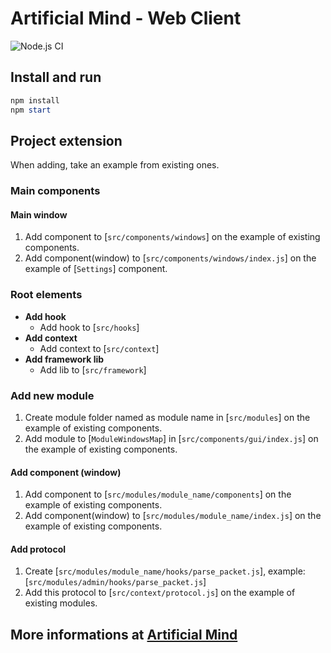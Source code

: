 # Artificial Mind - Web Client

![Node.js CI](https://github.com/Pioryd/am_web_client/workflows/Node.js%20CI/badge.svg?branch=master)

## Install and run

```powershell
npm install
npm start
```

## Project extension

When adding, take an example from existing ones.

### Main components

#### Main window

1. Add component to [`src/components/windows`] on the example of existing components.
2. Add component(window) to [`src/components/windows/index.js`] on the example of [`Settings`] component.

### Root elements

- **Add hook**
  - Add hook to [`src/hooks`]
- **Add context**
  - Add context to [`src/context`]
- **Add framework lib**
  - Add lib to [`src/framework`]

### Add new module

1. Create module folder named as module name in [`src/modules`] on the example of existing components.
2. Add module to [`ModuleWindowsMap`] in [`src/components/gui/index.js`] on the example of existing components.

#### Add component (window)

1. Add component to [`src/modules/module_name/components`] on the example of existing components.
2. Add component(window) to [`src/modules/module_name/index.js`] on the example of existing components.

#### Add protocol

1. Create [`src/modules/module_name/hooks/parse_packet.js`], example: [`src/modules/admin/hooks/parse_packet.js`]
2. Add this protocol to [`src/context/protocol.js`] on the example of existing modules.

## More informations at [Artificial Mind](https://www.artificialmind.dev/)
